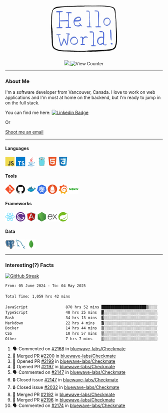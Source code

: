 <div align="center">
    <img src="./img/hello_world.webp" height="200px" width="">
    <div>
        <a href="https://www.linkedin.com/in/ajhollid">
            <img src="https://img.shields.io/badge/LinkedIn-blue"/>
        </a>
        <img src="https://komarev.com/ghpvc/?username=ajhollid&color=yellow" alt="View Counter">
    </div>
</div>

---

### About Me

I'm a software developer from Vancouver, Canada. I love to work on web applications and I'm most at home on the backend, but I'm ready to jump in on the full stack.

You can find me here: [![Linkedin Badge](https://img.shields.io/badge/-ajhollid-blue?style=flat&logo=Linkedin&logoColor=white)](https://www.linkedin.com/in/ajhollid)

Or

[Shoot me an email](mailto:ajhollid@gmail.com)

---

#### Languages

<div>
    <img src="./img/devicons/javascript-original.svg" width=30 height=30 alt="JavaScript">
    <img src="/img/devicons/typescript-original.svg" width=30 height=30 alt="TypeScript">
    <img src="./img/devicons/java-original.svg" width=30 height=30 alt="Java">
    <img src="./img/devicons/go-original.svg" width=30 height=30 alt="Golang">
    <img src="./img/devicons/html5-original.svg" width=30 height=30 alt="HTML 5">
    <img src="./img/devicons/css3-original.svg" width=30 height=30 alt="CSS 3">
</div>

#### Tools

<div>
    <img src="./img/devicons/git-original.svg" width=30 height=30 alt="Git">
    <img src="./img/devicons/github-original.svg" width=30 height=30 alt="Github">
    <img src="./img/devicons/docker-original.svg" width=30 
    height=30 alt="Docker">
    <img src="./img/devicons/kubernetes-original.svg" width=30 height=30 alt="K8">
    <img src="./img/devicons/prometheus-original.svg" width=30 height=30 alt="Prometheus">
    <img src="./img/devicons/grafana-original.svg" width=30 height=30 alt="Grafana">
    <img src="./img/devicons/nginx-original.svg" width=30 height=30 alt="Nginx">
</div>

#### Frameworks

<div>
    <img src="./img/devicons/react-original.svg" width=30 height=30 alt="React">
    <img src="./img/devicons/gatsby-original.svg" width=30 height=30 alt="Gatsby">
    <img src="./img/devicons/angularjs-original.svg" width=30 height=30 alt="AngularJS">
    <img src="./img/devicons/nodejs-original.svg" width=30 height=30 alt="NodeJS">
    <img src="./img/devicons/express-original.svg" width=30 height=30 alt="Express">
    <img src="./img/devicons/spring-original.svg" width=30 height=30 alt="Spring">
</div>

#### Data

<div>
    <img src="./img/devicons/postgresql-original.svg" width=30 height=30 alt="Postgresql">
    <img src="./img/devicons/mysql-original.svg" width=30 height=30 alt="Mysql">
    <img src="./img/devicons/mongodb-original.svg" width=30 height=30 alt="MongoDB">
</div>

---

### Interesting(?) Facts

[![GitHub Streak](http://github-readme-streak-stats.herokuapp.com?user=ajhollid)](https://git.io/streak-stats)

 <!--START_SECTION:waka-->

```txt
From: 05 June 2024 - To: 04 May 2025

Total Time: 1,059 hrs 42 mins

JavaScript                 870 hrs 52 mins ████████████████████▒░░░░   81.63 %
TypeScript                 48 hrs 25 mins  █░░░░░░░░░░░░░░░░░░░░░░░░   04.54 %
Bash                       34 hrs 13 mins  ▓░░░░░░░░░░░░░░░░░░░░░░░░   03.21 %
Markdown                   22 hrs 4 mins   ▓░░░░░░░░░░░░░░░░░░░░░░░░   02.07 %
Docker                     14 hrs 44 mins  ▒░░░░░░░░░░░░░░░░░░░░░░░░   01.38 %
CSS                        10 hrs 57 mins  ▒░░░░░░░░░░░░░░░░░░░░░░░░   01.03 %
Other                      7 hrs 7 mins    ▒░░░░░░░░░░░░░░░░░░░░░░░░   00.67 %
```

<!--END_SECTION:waka-->


<!--START_SECTION:activity-->
1. 🗣 Commented on [#2168](https://github.com/bluewave-labs/Checkmate/issues/2168#issuecomment-2852893938) in [bluewave-labs/Checkmate](https://github.com/bluewave-labs/Checkmate)
2. 🎉 Merged PR [#2200](https://github.com/bluewave-labs/Checkmate/pull/2200) in [bluewave-labs/Checkmate](https://github.com/bluewave-labs/Checkmate)
3. 💪 Opened PR [#2199](https://github.com/bluewave-labs/Checkmate/pull/2199) in [bluewave-labs/Checkmate](https://github.com/bluewave-labs/Checkmate)
4. 💪 Opened PR [#2197](https://github.com/bluewave-labs/Checkmate/pull/2197) in [bluewave-labs/Checkmate](https://github.com/bluewave-labs/Checkmate)
5. 🗣 Commented on [#2147](https://github.com/bluewave-labs/Checkmate/issues/2147#issuecomment-2852125282) in [bluewave-labs/Checkmate](https://github.com/bluewave-labs/Checkmate)
6. 🔒 Closed issue [#2147](https://github.com/bluewave-labs/Checkmate/issues/2147) in [bluewave-labs/Checkmate](https://github.com/bluewave-labs/Checkmate)
7. 🔒 Closed issue [#2032](https://github.com/bluewave-labs/Checkmate/issues/2032) in [bluewave-labs/Checkmate](https://github.com/bluewave-labs/Checkmate)
8. 🎉 Merged PR [#2192](https://github.com/bluewave-labs/Checkmate/pull/2192) in [bluewave-labs/Checkmate](https://github.com/bluewave-labs/Checkmate)
9. 🎉 Merged PR [#2196](https://github.com/bluewave-labs/Checkmate/pull/2196) in [bluewave-labs/Checkmate](https://github.com/bluewave-labs/Checkmate)
10. 🗣 Commented on [#2174](https://github.com/bluewave-labs/Checkmate/issues/2174#issuecomment-2852026044) in [bluewave-labs/Checkmate](https://github.com/bluewave-labs/Checkmate)
<!--END_SECTION:activity-->
